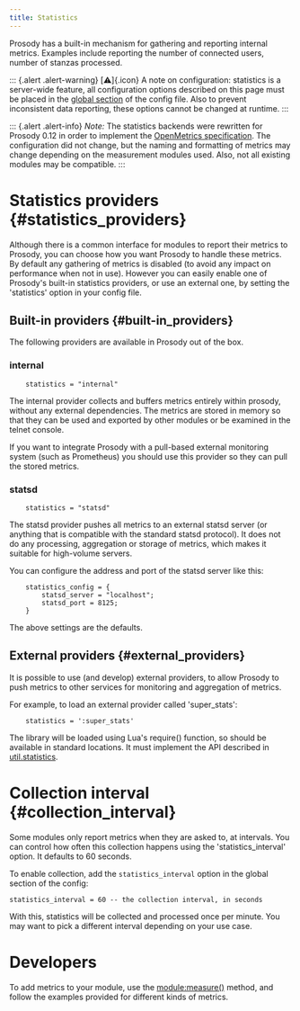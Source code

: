 ```yaml
---
title: Statistics
---
```


Prosody has a built-in mechanism for gathering and reporting internal
metrics. Examples include reporting the number of connected users,
number of stanzas processed.

::: {.alert .alert-warning}
[:warning:]{.icon} A note on configuration: statistics is a server-wide
feature, all configuration options described on this page must be placed
in the [global section](/doc/configure#overview) of the config file.
Also to prevent inconsistent data reporting, these options cannot be
changed at runtime.
:::

::: {.alert .alert-info}
*Note:* The statistics backends were rewritten for Prosody 0.12 in order to
implement the [OpenMetrics specification](https://openmetrics.io). The
configuration did not change, but the naming and formatting of metrics may
change depending on the measurement modules used. Also, not all existing
modules may be compatible.
:::

# Statistics providers {#statistics_providers}

Although there is a common interface for modules to report their metrics
to Prosody, you can choose how you want Prosody to handle these metrics.
By default any gathering of metrics is disabled (to avoid any impact on
performance when not in use). However you can easily enable one of
Prosody\'s built-in statistics providers, or use an external one, by
setting the \'statistics\' option in your config file.

## Built-in providers {#built-in_providers}

The following providers are available in Prosody out of the box.

### internal

``` {.code .lua}
    statistics = "internal"
```

The internal provider collects and buffers metrics entirely within prosody,
without any external dependencies. The metrics are stored in memory so that
they can be used and exported by other modules or be examined in the telnet
console.

If you want to integrate Prosody with a pull-based external monitoring
system (such as Prometheus) you should use this provider so they can pull the
stored metrics.

### statsd

``` {.code .lua}
    statistics = "statsd"
```

The statsd provider pushes all metrics to an external statsd server (or
anything that is compatible with the standard statsd protocol). It does
not do any processing, aggregation or storage of metrics, which makes it
suitable for high-volume servers.

You can configure the address and port of the statsd server like this:

``` {.code .lua}
    statistics_config = {
        statsd_server = "localhost";
        statsd_port = 8125;
    }
```

The above settings are the defaults.

## External providers {#external_providers}

It is possible to use (and develop) external providers, to allow Prosody
to push metrics to other services for monitoring and aggregation of
metrics.

For example, to load an external provider called \'super\_stats\':

``` {.code .lua}
    statistics = ':super_stats'
```

The library will be loaded using Lua\'s require() function, so should be
available in standard locations. It must implement the API described in
[util.statistics](/doc/developers/util/statistics).

# Collection interval {#collection_interval}

Some modules only report metrics when they are asked to, at intervals.
You can control how often this collection happens using the
\'statistics\_interval\' option. It defaults to 60 seconds.

To enable collection, add the `statistics_interval` option in the global
section of the config:

``` {.code .lua}
statistics_interval = 60 -- the collection interval, in seconds
```

With this, statistics will be collected and processed once per minute.
You may want to pick a different interval depending on your use case.

# Developers

To add metrics to your module, use the
[module:measure()](/doc/developers/moduleapi#modulemeasure_type_name)
method, and follow the examples provided for different kinds of metrics.

